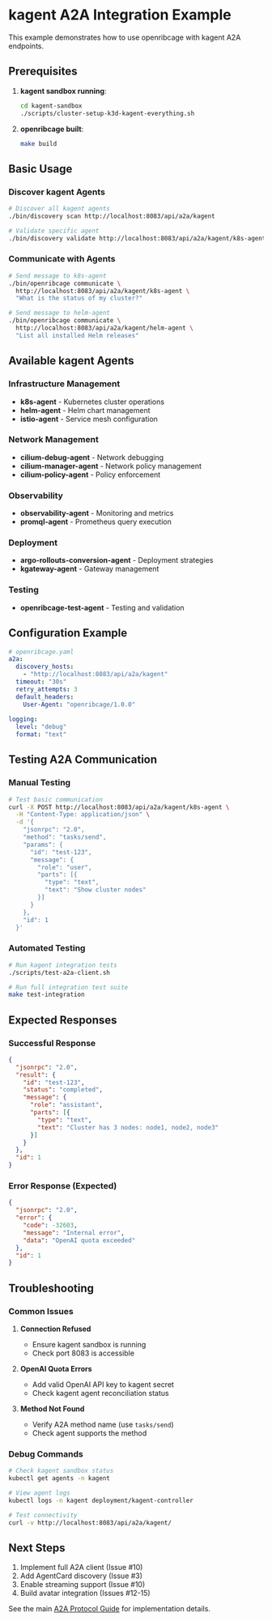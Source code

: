 # kagent A2A Integration Example

This example demonstrates how to use openribcage with kagent A2A endpoints.

## Prerequisites

1. **kagent sandbox running**:
   ```bash
   cd kagent-sandbox
   ./scripts/cluster-setup-k3d-kagent-everything.sh
   ```

2. **openribcage built**:
   ```bash
   make build
   ```

## Basic Usage

### Discover kagent Agents

```bash
# Discover all kagent agents
./bin/discovery scan http://localhost:8083/api/a2a/kagent

# Validate specific agent
./bin/discovery validate http://localhost:8083/api/a2a/kagent/k8s-agent
```

### Communicate with Agents

```bash
# Send message to k8s-agent
./bin/openribcage communicate \
  http://localhost:8083/api/a2a/kagent/k8s-agent \
  "What is the status of my cluster?"

# Send message to helm-agent
./bin/openribcage communicate \
  http://localhost:8083/api/a2a/kagent/helm-agent \
  "List all installed Helm releases"
```

## Available kagent Agents

### Infrastructure Management
- **k8s-agent** - Kubernetes cluster operations
- **helm-agent** - Helm chart management
- **istio-agent** - Service mesh configuration

### Network Management
- **cilium-debug-agent** - Network debugging
- **cilium-manager-agent** - Network policy management
- **cilium-policy-agent** - Policy enforcement

### Observability
- **observability-agent** - Monitoring and metrics
- **promql-agent** - Prometheus query execution

### Deployment
- **argo-rollouts-conversion-agent** - Deployment strategies
- **kgateway-agent** - Gateway management

### Testing
- **openribcage-test-agent** - Testing and validation

## Configuration Example

```yaml
# openribcage.yaml
a2a:
  discovery_hosts:
    - "http://localhost:8083/api/a2a/kagent"
  timeout: "30s"
  retry_attempts: 3
  default_headers:
    User-Agent: "openribcage/1.0.0"
    
logging:
  level: "debug"
  format: "text"
```

## Testing A2A Communication

### Manual Testing

```bash
# Test basic communication
curl -X POST http://localhost:8083/api/a2a/kagent/k8s-agent \
  -H "Content-Type: application/json" \
  -d '{
    "jsonrpc": "2.0",
    "method": "tasks/send",
    "params": {
      "id": "test-123",
      "message": {
        "role": "user",
        "parts": [{
          "type": "text",
          "text": "Show cluster nodes"
        }]
      }
    },
    "id": 1
  }'
```

### Automated Testing

```bash
# Run kagent integration tests
./scripts/test-a2a-client.sh

# Run full integration test suite
make test-integration
```

## Expected Responses

### Successful Response
```json
{
  "jsonrpc": "2.0",
  "result": {
    "id": "test-123",
    "status": "completed",
    "message": {
      "role": "assistant",
      "parts": [{
        "type": "text",
        "text": "Cluster has 3 nodes: node1, node2, node3"
      }]
    }
  },
  "id": 1
}
```

### Error Response (Expected)
```json
{
  "jsonrpc": "2.0",
  "error": {
    "code": -32603,
    "message": "Internal error",
    "data": "OpenAI quota exceeded"
  },
  "id": 1
}
```

## Troubleshooting

### Common Issues

1. **Connection Refused**
   - Ensure kagent sandbox is running
   - Check port 8083 is accessible

2. **OpenAI Quota Errors**
   - Add valid OpenAI API key to kagent secret
   - Check kagent agent reconciliation status

3. **Method Not Found**
   - Verify A2A method name (use `tasks/send`)
   - Check agent supports the method

### Debug Commands

```bash
# Check kagent sandbox status
kubectl get agents -n kagent

# View agent logs
kubectl logs -n kagent deployment/kagent-controller

# Test connectivity
curl -v http://localhost:8083/api/a2a/kagent/
```

## Next Steps

1. Implement full A2A client (Issue #10)
2. Add AgentCard discovery (Issue #3)
3. Enable streaming support (Issue #10)
4. Build avatar integration (Issues #12-15)

See the main [A2A Protocol Guide](../../docs/a2a-protocol.md) for implementation details.
